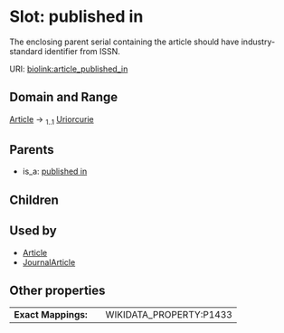 
# Slot: published in


The enclosing parent serial containing the article should have industry-standard identifier from ISSN.

URI: [biolink:article_published_in](https://w3id.org/biolink/vocab/article_published_in)


## Domain and Range

[Article](Article.md) &#8594;  <sub>1..1</sub> [Uriorcurie](types/Uriorcurie.md)

## Parents

 *  is_a: [published in](published_in.md)

## Children


## Used by

 * [Article](Article.md)
 * [JournalArticle](JournalArticle.md)

## Other properties

|  |  |  |
| --- | --- | --- |
| **Exact Mappings:** | | WIKIDATA_PROPERTY:P1433 |

